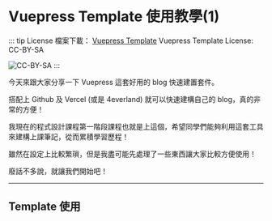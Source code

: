 # Vuepress Template 使用教學(1)

::: tip License
檔案下載： [Vuepress Template](https://drive.google.com/file/d/1ewR0JsHsdt9Jlwn_LdsbclOwmUbEhXYk/view?usp=sharing)
Vuepress Template License: CC-BY-SA

![CC-BY-SA](/images/by-sa.png)
:::

今天來跟大家分享一下 Vuepress 這套好用的 blog 快速建置套件。

搭配上 Github 及 Vercel (或是 4everland) 就可以快速建構自己的 blog，真的非常的方便！

我現在的程式設計課程第一階段課程也就是上這個，希望同學們能夠利用這套工具來建構上課筆記，從而累積學習歷程！

雖然在設定上比較繁瑣，但是我盡可能先處理了一些東西讓大家比較方便使用！

廢話不多說，就讓我們開始吧！

---

## Template 使用

